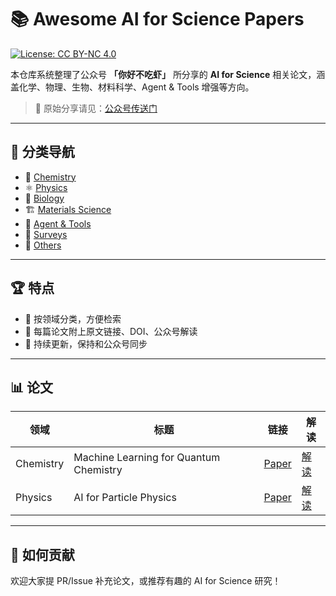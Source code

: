 # 📚 Awesome AI for Science Papers

[![License: CC BY-NC 4.0](https://img.shields.io/badge/License-CC_BY--NC_4.0-lightgrey.svg)](https://creativecommons.org/licenses/by-nc/4.0/)


本仓库系统整理了公众号 **「你好不吃虾」** 所分享的 **AI for Science** 相关论文，涵盖化学、物理、生物、材料科学、Agent & Tools 增强等方向。

> 🔗 原始分享请见：[公众号传送门](https://mp.weixin.qq.com/s/z5is03TjBrBJmdrlxVeutA)

---

## 🚀 分类导航
- 🧪 [Chemistry](./Chemistry/README.md)
- ⚛️ [Physics](./Physics/README.md)
- 🧬 [Biology](./Biology/README.md)
- 🏗️ [Materials Science](./Materials/README.md)
- 🤖 [Agent & Tools](./Tools_Agents/README.md)
- 📝 [Surveys](./Surveys/README.md)
- 📂 [Others](./Others/README.md)

---

## 🏆 特点
- 📑 按领域分类，方便检索
- 🔗 每篇论文附上原文链接、DOI、公众号解读
- 🔄 持续更新，保持和公众号同步

---

## 📊 论文
| 领域 | 标题 | 链接 | 解读 |
| ---- | ---- | ---- | ---- |
| Chemistry | Machine Learning for Quantum Chemistry | [Paper](https://arxiv.org/abs/xxxx) | [解读](https://mp.weixin.qq.com/xxxx) |
| Physics | AI for Particle Physics | [Paper](https://arxiv.org/abs/xxxx) | [解读](https://mp.weixin.qq.com/xxxx) |

---

## 🙌 如何贡献
欢迎大家提 PR/Issue 补充论文，或推荐有趣的 AI for Science 研究！
